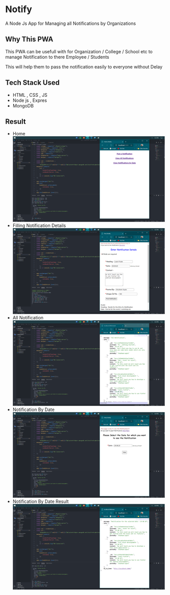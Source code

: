 # Notify
A Node Js App for Managing all Notifications by Organizations

## Why This PWA
<p> This PWA can be usefull with for Organization / College / School etc to manage Notification to there Employee / Students </p>
<p> This will help them to pass the notification easily to everyone without Delay</p>

## Tech Stack Used
<ul>
  <li> HTML , CSS , JS </li>
  <li> Node js , Expres </li>
  <li> MongoDB </li>
</ul>

## Result
<ul>
  <li> Home </li>
    <img src = "images/one.png">
  <li> Filling Notification Details </li>
    <img src = "images/two.png">
  <li> All Notification </li>
    <img src = "images/four.png">
  <li> Notification By Date </li>
    <img src = "images/five.png">
  <li> Notification By Date Result </li>
    <img src = "images/six.png">
</ul>
